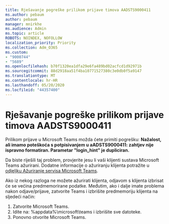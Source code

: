 ```yaml
---
title: Rješavanje pogreške prilikom prijave timova AADSTS9000411
ms.author: pebaum
author: pebaum
manager: mnirkhe
ms.audience: Admin
ms.topic: article
ROBOTS: NOINDEX, NOFOLLOW
localization_priority: Priority
ms.collection: Adm_O365
ms.custom:
- "9000744"
- "5689"
ms.openlocfilehash: b70f1320ea1dfa29e6fa489bd02acfcd1d92971b
ms.sourcegitcommit: 88d2918aa51f4ba10771527380c3e0db0f5a9147
ms.translationtype: MT
ms.contentlocale: hr-HR
ms.lasthandoff: 05/20/2020
ms.locfileid: "44357400"
---
```

# <a name="addressing-teams-sign-in-error-aadsts9000411"></a>Rješavanje pogreške prilikom prijave timova AADSTS9000411

Prilikom prijave u Microsoft Teams možda ćete primiti pogrešku: **Nažalost, ali imamo poteškoća s potpisivanjem u aADSTS9000411: zahtjev nije ispravno formatiran. Parametar "login_hint" je dupliciran.**

Da biste riješili taj problem, provjerite jesu li vaši klijenti sustava Microsoft Teams ažurirani. Dodatne informacije o ažuriranju klijenta potražite u [odjeljku Ažuriranje servisa Microsoft Teams](https://support.office.com/article/Update-Microsoft-Teams-535a8e4b-45f0-4f6c-8b3d-91bca7a51db1).

Ako iz nekog razloga ne možete ažurirati klijenta, odjavom s klijenta izbrisat će se većina predmemorirane podatke. Međutim, ako i dalje imate problema nakon odjave/prijave, zatvorite Teams i izbrišite predmemoriju klijenta na sljedeći način:
1. Zatvorite Microsoft Teams.
2. Idite na: %appdata%\microsoft\teams i izbrišite sve datoteke.
3. Ponovno otvorite Microsoft Teams.
